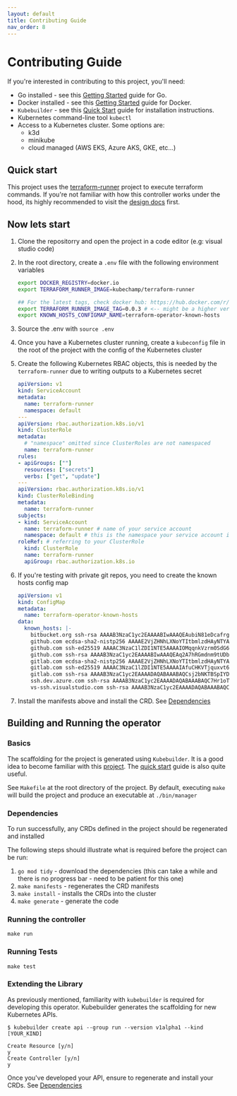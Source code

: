 ```yaml
---
layout: default
title: Contributing Guide
nav_order: 8
---
```


# Contributing Guide

If you're interested in contributing to this project, you'll need:

- Go installed - see this [Getting Started](https://golang.org/doc/install) guide for Go.
- Docker installed - see this [Getting Started](https://docs.docker.com/install/) guide for Docker.
- `Kubebuilder` -  see this [Quick Start](https://book.kubebuilder.io/quick-start.html) guide for installation instructions.
- Kubernetes command-line tool `kubectl`
- Access to a Kubernetes cluster. Some options are:
  - k3d
  - minikube
  - cloud managed (AWS EKS, Azure AKS, GKE, etc...)

## Quick start

This project uses the [terraform-runner](https://github.com/rinswind/terraform-runner) project to execute terraform commands.
If you're not familiar with how this controller works under the hood, its highly recommended to visit the [design docs](./design.md) first.

## Now lets start

1. Clone the repositorry and open the project in a code editor (e.g: visual studio code)
2. In the root directory, create a `.env` file with the following environment variables

    ```bash
    export DOCKER_REGISTRY=docker.io
    export TERRAFORM_RUNNER_IMAGE=kubechamp/terraform-runner

    ## For the latest tags, check docker hub: https://hub.docker.com/r/kubechamp/terraform-runner
    export TERRAFORM_RUNNER_IMAGE_TAG=0.0.3 # <-- might be a higher version
    export KNOWN_HOSTS_CONFIGMAP_NAME=terraform-operator-known-hosts
    ```

3. Source the .env with `source .env`
4. Once you have a Kubernetes cluster running, create a `kubeconfig` file in the root of the project with the config of the Kubernetes cluster
5. Create the following Kubernetes RBAC objects, this is needed by the `terraform-runner` due to writing outputs to a Kubernetes secret

    ```yaml
    apiVersion: v1
    kind: ServiceAccount
    metadata:
      name: terraform-runner
      namespace: default
    ---
    apiVersion: rbac.authorization.k8s.io/v1
    kind: ClusterRole
    metadata:
      # "namespace" omitted since ClusterRoles are not namespaced
      name: terraform-runner
    rules:
    - apiGroups: [""]
      resources: ["secrets"]
      verbs: ["get", "update"]
    ---
    apiVersion: rbac.authorization.k8s.io/v1
    kind: ClusterRoleBinding
    metadata:
      name: terraform-runner
    subjects:
    - kind: ServiceAccount
      name: terraform-runner # name of your service account
      namespace: default # this is the namespace your service account is in
    roleRef: # referring to your ClusterRole
      kind: ClusterRole
      name: terraform-runner
      apiGroup: rbac.authorization.k8s.io
    ```

6. If you're testing with private git repos, you need to create the known hosts config map

    ```yaml
    apiVersion: v1
    kind: ConfigMap
    metadata:
      name: terraform-operator-known-hosts
    data:
      known_hosts: |-
        bitbucket.org ssh-rsa AAAAB3NzaC1yc2EAAAABIwAAAQEAubiN81eDcafrgMeLzaFPsw2kNvEcqTKl/VqLat/MaB33pZy0y3rJZtnqwR2qOOvbwKZYKiEO1O6VqNEBxKvJJelCq0dTXWT5pbO2gDXC6h6QDXCaHo6pOHGPUy+YBaGQRGuSusMEASYiWunYN0vCAI8QaXnWMXNMdFP3jHAJH0eDsoiGnLPBlBp4TNm6rYI74nMzgz3B9IikW4WVK+dc8KZJZWYjAuORU3jc1c/NPskD2ASinf8v3xnfXeukU0sJ5N6m5E8VLjObPEO+mN2t/FZTMZLiFqPWc/ALSqnMnnhwrNi2rbfg/rd/IpL8Le3pSBne8+seeFVBoGqzHM9yXw==
        github.com ecdsa-sha2-nistp256 AAAAE2VjZHNhLXNoYTItbmlzdHAyNTYAAAAIbmlzdHAyNTYAAABBBEmKSENjQEezOmxkZMy7opKgwFB9nkt5YRrYMjNuG5N87uRgg6CLrbo5wAdT/y6v0mKV0U2w0WZ2YB/++Tpockg=
        github.com ssh-ed25519 AAAAC3NzaC1lZDI1NTE5AAAAIOMqqnkVzrm0SdG6UOoqKLsabgH5C9okWi0dh2l9GKJl
        github.com ssh-rsa AAAAB3NzaC1yc2EAAAABIwAAAQEAq2A7hRGmdnm9tUDbO9IDSwBK6TbQa+PXYPCPy6rbTrTtw7PHkccKrpp0yVhp5HdEIcKr6pLlVDBfOLX9QUsyCOV0wzfjIJNlGEYsdlLJizHhbn2mUjvSAHQqZETYP81eFzLQNnPHt4EVVUh7VfDESU84KezmD5QlWpXLmvU31/yMf+Se8xhHTvKSCZIFImWwoG6mbUoWf9nzpIoaSjB+weqqUUmpaaasXVal72J+UX2B+2RPW3RcT0eOzQgqlJL3RKrTJvdsjE3JEAvGq3lGHSZXy28G3skua2SmVi/w4yCE6gbODqnTWlg7+wC604ydGXA8VJiS5ap43JXiUFFAaQ==
        gitlab.com ecdsa-sha2-nistp256 AAAAE2VjZHNhLXNoYTItbmlzdHAyNTYAAAAIbmlzdHAyNTYAAABBBFSMqzJeV9rUzU4kWitGjeR4PWSa29SPqJ1fVkhtj3Hw9xjLVXVYrU9QlYWrOLXBpQ6KWjbjTDTdDkoohFzgbEY=
        gitlab.com ssh-ed25519 AAAAC3NzaC1lZDI1NTE5AAAAIAfuCHKVTjquxvt6CM6tdG4SLp1Btn/nOeHHE5UOzRdf
        gitlab.com ssh-rsa AAAAB3NzaC1yc2EAAAADAQABAAABAQCsj2bNKTBSpIYDEGk9KxsGh3mySTRgMtXL583qmBpzeQ+jqCMRgBqB98u3z++J1sKlXHWfM9dyhSevkMwSbhoR8XIq/U0tCNyokEi/ueaBMCvbcTHhO7FcwzY92WK4Yt0aGROY5qX2UKSeOvuP4D6TPqKF1onrSzH9bx9XUf2lEdWT/ia1NEKjunUqu1xOB/StKDHMoX4/OKyIzuS0q/T1zOATthvasJFoPrAjkohTyaDUz2LN5JoH839hViyEG82yB+MjcFV5MU3N1l1QL3cVUCh93xSaua1N85qivl+siMkPGbO5xR/En4iEY6K2XPASUEMaieWVNTRCtJ4S8H+9
        ssh.dev.azure.com ssh-rsa AAAAB3NzaC1yc2EAAAADAQABAAABAQC7Hr1oTWqNqOlzGJOfGJ4NakVyIzf1rXYd4d7wo6jBlkLvCA4odBlL0mDUyZ0/QUfTTqeu+tm22gOsv+VrVTMk6vwRU75gY/y9ut5Mb3bR5BV58dKXyq9A9UeB5Cakehn5Zgm6x1mKoVyf+FFn26iYqXJRgzIZZcZ5V6hrE0Qg39kZm4az48o0AUbf6Sp4SLdvnuMa2sVNwHBboS7EJkm57XQPVU3/QpyNLHbWDdzwtrlS+ez30S3AdYhLKEOxAG8weOnyrtLJAUen9mTkol8oII1edf7mWWbWVf0nBmly21+nZcmCTISQBtdcyPaEno7fFQMDD26/s0lfKob4Kw8H
        vs-ssh.visualstudio.com ssh-rsa AAAAB3NzaC1yc2EAAAADAQABAAABAQC7Hr1oTWqNqOlzGJOfGJ4NakVyIzf1rXYd4d7wo6jBlkLvCA4odBlL0mDUyZ0/QUfTTqeu+tm22gOsv+VrVTMk6vwRU75gY/y9ut5Mb3bR5BV58dKXyq9A9UeB5Cakehn5Zgm6x1mKoVyf+FFn26iYqXJRgzIZZcZ5V6hrE0Qg39kZm4az48o0AUbf6Sp4SLdvnuMa2sVNwHBboS7EJkm57XQPVU3/QpyNLHbWDdzwtrlS+ez30S3AdYhLKEOxAG8weOnyrtLJAUen9mTkol8oII1edf7mWWbWVf0nBmly21+nZcmCTISQBtdcyPaEno7fFQMDD26/s0lfKob4Kw8H
    ```

7. Install the manifests above and install the CRD. See [Dependencies](#dependencies)

## Building and Running the operator

### Basics

The scaffolding for the project is generated using `Kubebuilder`. It is a good idea to become familiar with this [project](https://github.com/kubernetes-sigs/kubebuilder). The [quick start](https://book.kubebuilder.io/quick-start.html) guide is also quite useful.

See `Makefile` at the root directory of the project. By default, executing `make` will build the project and produce an executable at `./bin/manager`

### Dependencies

To run successfully, any CRDs defined in the project should be regenerated and installed

The following steps should illustrate what is required before the project can be run:

1. `go mod tidy` - download the dependencies (this can take a while and there is no progress bar - need to be patient for this one)
2. `make manifests` - regenerates the CRD manifests
3. `make install` -  installs the CRDs into the cluster
4. `make generate` - generate the code

### Running the controller

```(sh)
make run
```

### Running Tests

```(sh)
make test
```

### Extending the Library

As previously mentioned, familiarity with `kubebuilder` is required for developing this operator. Kubebuilder generates the scaffolding for new Kubernetes APIs.

```(sh)
$ kubebuilder create api --group run --version v1alpha1 --kind [YOUR_KIND]
 
Create Resource [y/n]
y
Create Controller [y/n]
y
```

Once you've developed your API, ensure to regenerate and install your CRDs. See [Dependencies](#dependencies)
